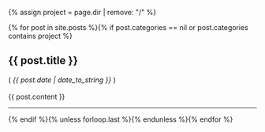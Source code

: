 {% assign project = page.dir | remove: "/" %}
<div class="static-content"> 
{% for post in site.posts %}{% if post.categories == nil or post.categories contains project %}
<a name = "{{post.title | remove:' ' | remove:'.' | remove:')' | remove:'(' | strip_html}}"></a>
<h2>{{ post.title }}</h2> 
( <i>{{ post.date | date_to_string }}</i> )
<br><br>
{{ post.content }}
<hr>
{% endif %}{% unless forloop.last %}{% endunless %}{% endfor %}
</div>
